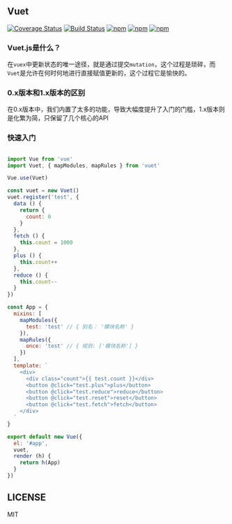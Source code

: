 ## Vuet
[![Coverage Status](https://coveralls.io/repos/github/medatc/vuet/badge.svg?branch=dev)](https://coveralls.io/github/medatc/vuet?branch=dev)
[![Build Status](https://travis-ci.org/medatc/vuet.svg?branch=dev)](https://travis-ci.org/medatc/vuet)
[![npm](https://img.shields.io/npm/v/vuet.svg)](https://www.npmjs.com/package/vuet) 
[![npm](https://img.shields.io/npm/dm/vuet.svg)](https://www.npmjs.com/package/vuet)
[![npm](https://img.shields.io/npm/dt/vuet.svg)](https://www.npmjs.com/package/vuet)

### Vuet.js是什么？
在`vuex`中更新状态的唯一途径，就是通过提交`mutation`，这个过程是琐碎，而`Vuet`是允许在何时何地进行直接赋值更新的，这个过程它是愉快的。

### 0.x版本和1.x版本的区别
在0.x版本中，我们内置了太多的功能，导致大幅度提升了入门的门槛，1.x版本则是化繁为简，只保留了几个核心的API

### 快速入门

```javascript

import Vue from 'vue'
import Vuet, { mapModules, mapRules } from 'vuet'

Vue.use(Vuet)

const vuet = new Vuet()
vuet.register('test', {
  data () {
    return {
      count: 0
    }
  },
  fetch () {
    this.count = 1000
  },
  plus () {
    this.count++
  },
  reduce () {
    this.count--
  }
})

const App = {
  mixins: [
    mapModules({
      test: 'test' // { 别名： '模块名称' }
    }),
    mapRules({
      once: 'test' // { 规则: ['模块名称'] }
    })
  ],
  template: `
    <div>
      <div class="count">{{ test.count }}</div>
      <button @click="test.plus">plus</button> 
      <button @click="test.reduce">reduce</button> 
      <button @click="test.reset">reset</button> 
      <button @click="test.fetch">fetch</button> 
    </div>
  `
}

export default new Vue({
  el: '#app',
  vuet,
  render (h) {
    return h(App)
  }
})

```

## LICENSE
MIT